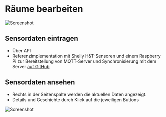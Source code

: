 # Räume bearbeiten

![Screenshot](../../assets/musdb/Rooms/Raeume-bearbeiten.avif)

## Sensordaten eintragen

- Über API
- Referenzimplementation mit Shelly H&T-Sensoren und einem Raspberry Pi zur Bereitstellung von MQTT-Server und Synchronisierung mit dem Server [auf GitHub](https://github.com/jrenslin/md-sensors-mqtt-go)

## Sensordaten ansehen

- Rechts in der Seitenspalte werden die aktuellen Daten angezeigt.
- Details und Geschichte durch Klick auf die jeweiligen Buttons

![Screenshot](../../assets/musdb/Rooms/Raeume-Sensoren.avif)
